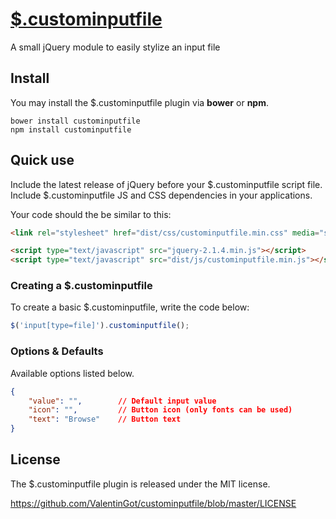 # [$.custominputfile](https://github.com/ValentinGot/custominputfile)

A small jQuery module to easily stylize an input file

## Install

You may install the $.custominputfile plugin via **bower** or **npm**.

```
bower install custominputfile
npm install custominputfile
```

## Quick use

Include the latest release of jQuery before your $.custominputfile script file.
Include $.custominputfile JS and CSS dependencies in your applications.

Your code should the be similar to this:

```html
<link rel="stylesheet" href="dist/css/custominputfile.min.css" media="screen" />

<script type="text/javascript" src="jquery-2.1.4.min.js"></script>
<script type="text/javascript" src="dist/js/custominputfile.min.js"></script>
```

### Creating a $.custominputfile

To create a basic $.custominputfile, write the code below:

```javascript
$('input[type=file]').custominputfile();
```

### Options & Defaults

Available options listed below.

```json
{
    "value": "",        // Default input value
    "icon": "",         // Button icon (only fonts can be used)
    "text": "Browse"    // Button text
}
```

## License

The $.custominputfile plugin is released under the MIT license.

https://github.com/ValentinGot/custominputfile/blob/master/LICENSE